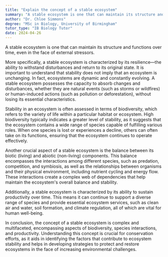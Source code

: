 ```yaml
---
title: "Explain the concept of a stable ecosystem"
summary: "A stable ecosystem is one that can maintain its structure and functions over time despite external stressors."
author: "Dr. Chloe Simmons"
degree: "MSc in Biology, University of Birmingham"
tutor_type: "IB Biology Tutor"
date: 2024-04-26
---
```


A stable ecosystem is one that can maintain its structure and functions over time, even in the face of external stressors.

More specifically, a stable ecosystem is characterized by its resilience—the ability to withstand disturbances and return to its original state. It is important to understand that stability does not imply that an ecosystem is unchanging. In fact, ecosystems are dynamic and constantly evolving. A stable ecosystem possesses the capacity to absorb changes and disturbances, whether they are natural events (such as storms or wildfires) or human-induced actions (such as pollution or deforestation), without losing its essential characteristics.

Stability in an ecosystem is often assessed in terms of biodiversity, which refers to the variety of life within a particular habitat or ecosystem. High biodiversity typically indicates a greater level of stability, as it suggests that the ecosystem contains a wide range of species capable of fulfilling various roles. When one species is lost or experiences a decline, others can often take on its functions, ensuring that the ecosystem continues to operate effectively.

Another crucial aspect of a stable ecosystem is the balance between its biotic (living) and abiotic (non-living) components. This balance encompasses the interactions among different species, such as predation, competition, and symbiosis, as well as the relationships between organisms and their physical environment, including nutrient cycling and energy flow. These interactions create a complex web of dependencies that help maintain the ecosystem's overall balance and stability.

Additionally, a stable ecosystem is characterized by its ability to sustain productivity over time. This means it can continue to support a diverse range of species and provide essential ecosystem services, such as clean air and water, soil formation, and climate regulation, all of which are vital for human well-being.

In conclusion, the concept of a stable ecosystem is complex and multifaceted, encompassing aspects of biodiversity, species interactions, and productivity. Understanding this concept is crucial for conservation efforts, as it aids in identifying the factors that contribute to ecosystem stability and helps in developing strategies to protect and restore ecosystems in the face of increasing environmental challenges.
    